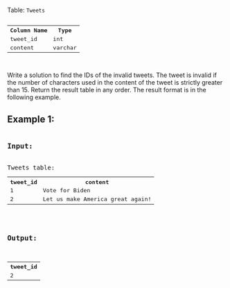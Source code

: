 Table: <code>Tweets</code>
<pre><table>
  <tr>
    <th> Column Name </th>
    <th> Type </th>
  </tr>
  <tr>
    <td> tweet_id </td>
    <td> int </td>
  </tr>
  <tr>
    <td> content </td>
    <td> varchar </td>
  </tr>
</table>
</pre>
Write a solution to find the IDs of the invalid tweets. The tweet is invalid if the number of characters used in the content of the tweet is strictly greater than 15.
Return the result table in any order.
The result format is in the following example.

<h2>Example 1:</h2>
<pre>
<h3>Input:</h3> 
Tweets table:
<table>
  <tr>
    <th>tweet_id</th>
    <th>content</th>
  </tr>
  <tr>
    <td>1</td>
    <td>Vote for Biden</td>
  </tr>
  <tr>
    <td>2</td>
    <td>Let us make America great again!</td>
  </tr>
</table>

<h3>Output:</h3> 
<table>
  <tr>
  <th>tweet_id</th>
  </tr>
  <tr>
    <td>2</td>
  </tr>
</table>
